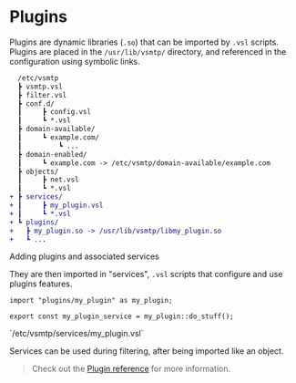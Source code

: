 # Plugins

Plugins are dynamic libraries (`.so`) that can be imported by `.vsl` scripts.
Plugins are placed in the `/usr/lib/vsmtp/` directory, and referenced in the configuration using symbolic links.

```diff
  /etc/vsmtp
  ┣ vsmtp.vsl
  ┣ filter.vsl
  ┣ conf.d/
  ┃     ┣ config.vsl
  ┃     ┗ *.vsl
  ┣ domain-available/
  ┃     ┗ example.com/
  ┃         ┗ ...
  ┣ domain-enabled/
  ┃     ┗ example.com -> /etc/vsmtp/domain-available/example.com
  ┣ objects/
  ┃     ┣ net.vsl
  ┃     ┗ *.vsl
+ ┣ services/
+ ┃     ┣ my_plugin.vsl
+ ┃     ┗ *.vsl
+ ┗ plugins/
+   ┣ my_plugin.so -> /usr/lib/vsmtp/libmy_plugin.so
+   ┗ ... 
```
<p class="ann"> Adding plugins and associated services </p>

They are then imported in "services", `.vsl` scripts that configure and use plugins features.

```rust,ignore
import "plugins/my_plugin" as my_plugin;

export const my_plugin_service = my_plugin::do_stuff();
```
<p class="ann"> `/etc/vsmtp/services/my_plugin.vsl` </p>

Services can be used during filtering, after being imported like an object.

> Check out the [Plugin reference](../../ref/plugins.md) for more information.
